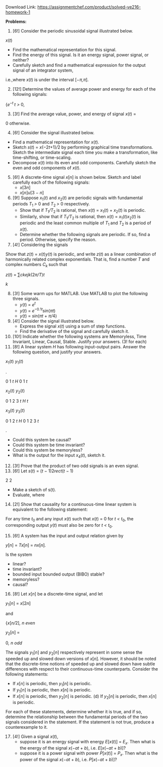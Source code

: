 Download Link: https://assignmentchef.com/product/solved-ve216-homework-1
<br>



<strong>Problems:</strong>

<ol>

 <li>[6!] Consider the periodic sinusoidal signal illustrated below.</li>

</ol>

<em>x</em>(<em>t</em>)

<ul>

 <li>Find the mathematical representation for this signal.</li>

 <li>Find the energy of this signal. Is it an energy signal, power signal, or neither?</li>

 <li>Carefully sketch and find a mathematical expression for the output signal of an integrator system,</li>

</ul>

i.e.,where <em>x</em>(<em>t</em>) is under the interval [−<em>π,π</em>].

<ol start="2">

 <li>[12!] Determine the values of average power and energy for each of the following signals:</li>

</ol>

{<em>e</em><sup>−<em>t           </em></sup><em>t &gt; </em>0<em>,</em>

<ol start="3">

 <li>[3!] Find the average value, power, and energy of signal <em>x</em>(<em>t</em>) =</li>

</ol>

0         otherwise.

<ol start="4">

 <li>[6!] Consider the signal illustrated below.</li>

</ol>

<ul>

 <li>Find a mathematical representation for <em>x</em>(<em>t</em>).</li>

 <li>Sketch <em>s</em>(<em>t</em>) = <em>x</em>(−2<em>t</em>+1)<em>/</em>2 by performing graphical time transformations. Sketch the intermediate signal each time you make a transformation, like time-shifting, or time-scaling.</li>

 <li>Decompose <em>x</em>(<em>t</em>) into its even and odd components. Carefully sketch the even and odd components of <em>x</em>(<em>t</em>).</li>

</ul>

<ol start="5">

 <li>[6!] A discrete-time signal <em>x</em>[<em>n</em>] is shown below. Sketch and label carefully each of the following signals:

  <ul>

   <li><em>x</em>[3<em>n</em>]</li>

   <li><em>x</em>[<em>n</em>]<em>u</em>[3 − <em>n</em>]</li>

  </ul></li>

 <li>[9!] Suppose <em>x</em><sub>1</sub>(<em>t</em>) and <em>x</em><sub>2</sub>(<em>t</em>) are periodic signals with fundamental periods <em>T</em><sub>1 </sub><em>&gt; </em>0 and <em>T</em><sub>2 </sub><em>&gt; </em>0 respectively.

  <ul>

   <li>Show that if <em>T</em><sub>1</sub><em>/T</em><sub>2 </sub>is rational, then <em>x</em>(<em>t</em>) = <em>x</em><sub>1</sub>(<em>t</em>) + <em>x</em><sub>2</sub>(<em>t</em>) is periodic.</li>

   <li>Similarly, show that if <em>T</em><sub>1</sub><em>/T</em><sub>2 </sub>is rational, then <em>x</em>(<em>t</em>) = <em>x</em><sub>1</sub>(<em>t</em>)<em>x</em><sub>2</sub>(<em>t</em>) is periodic and the least common multiple of <em>T</em><sub>1 </sub>and <em>T</em><sub>2 </sub>is a period of <em>x</em>(<em>t</em>).</li>

   <li>Determine whether the following signals are periodic. If so, find a period. Otherwise, specify the reason.</li>

  </ul></li>

 <li>[4!] Considering the signals</li>

</ol>

Show that <em>z</em>(<em>t</em>) = <em>x</em>(<em>t</em>)<em>y</em>(<em>t</em>) is periodic, and write <em>z</em>(<em>t</em>) as a linear combination of harmonically related complex exponentials. That is, find a number <em>T </em>and complex numbers <em>C<sub>k </sub></em>such that

<em>z</em>(<em>t</em>) = ∑<em>c</em><em>ke</em><em>jk</em>(2<em>π/T</em>)<em>t</em>

<em>k</em>

<ol start="8">

 <li>[3!] Some warm ups for MATLAB. Use MATLAB to plot the following three signals.

  <ul>

   <li><em>y</em>(<em>t</em>) = <em>e<sup>t</sup></em></li>

   <li><em>y</em>(<em>t</em>) = <em>e</em><sup>−0<em>.</em>1<em>t</em></sup><em>sin</em>(<em>πt</em>)</li>

   <li><em>y</em>(<em>t</em>) = <em>sin</em>(<em>πt </em>+ <em>π/</em>4)</li>

  </ul></li>

 <li>[4!] Consider the signal illustrated below.

  <ul>

   <li>Express the signal <em>x</em>(<em>t</em>) using a sum of step functions.</li>

   <li>Find the derivative of the signal and carefully sketch it.</li>

  </ul></li>

 <li>[10!] Indicate whether the following systems are Memoryless, Time Invariant, Linear, Causal, Stable. Justify your answers. (3! for each)</li>

 <li>[8!] A linear system <em>H </em>has following input-output pairs. Answer the following question, and justify your answers.</li>

</ol>

<em>x</em><sub>1</sub>(<em>t</em>)                                                                                                                                  <em>y</em><sub>1</sub>(<em>t</em>)

.

0          1                       <em>t                                   </em><em>H                                                             </em>0          1                                    <em>t</em>

<em>x</em><sub>2</sub>(<em>t</em>)                                                                                                                                  <em>y</em><sub>2</sub>(<em>t</em>)

0          1          2          3           <em>t                       </em><em>H                                               </em><em>t</em>

<em>x</em><sub>3</sub>(<em>t</em>)                                                                                                                                  <em>y</em><sub>3</sub>(<em>t</em>)

0          1          2           <em>t                                   </em><em>H                                                             </em>0          1          2          3          <em>t</em>

.

<ul>

 <li>Could this system be causal?</li>

 <li>Could this system be time invariant?</li>

 <li>Could this system be memoryless?</li>

 <li>What is the output for the input <em>x</em><sub>4</sub>(<em>t</em>), sketch it.</li>

</ul>

<ol start="12">

 <li>[3!] Prove that the product of two odd signals is an even signal.</li>

 <li>[6!] Let <em>s</em>(<em>t</em>) = (<em>t </em>− 1)2<em>rect</em>(<em>t </em>− 1)</li>

</ol>

2                     2

<ul>

 <li>Make a sketch of s(t).</li>

 <li>Evaluate, where</li>

</ul>

<ol start="14">

 <li>[2!] Show that causality for a continuous-time linear system is equivalent to the following statement:</li>

</ol>

For any time <em>t</em><sub>0 </sub>and any input <em>x</em>(<em>t</em>) such that <em>x</em>(<em>t</em>) = 0 for <em>t &lt; t</em><sub>0</sub>, the corresponding output <em>y</em>(<em>t</em>) must also be zero for <em>t &lt; t</em><sub>0</sub>.

<ol start="15">

 <li>[6!] A system has the input and output relation given by</li>

</ol>

<em>y</em>[<em>n</em>] = <em>Tx</em>[<em>n</em>] = <em>nx</em>[<em>n</em>]<em>.</em>

Is the system

<ul>

 <li>linear?</li>

 <li>time invariant?</li>

 <li>bounded input bounded output (BIBO) stable?</li>

 <li>memoryless?</li>

 <li>causal?</li>

</ul>

<ol start="16">

 <li>[8!] Let <em>x</em>[<em>n</em>] be a discrete-time signal, and let</li>

</ol>

<em>y</em><sub>1</sub>[<em>n</em>] = <em>x</em>[2<em>n</em>]

and

{<em>x</em>[<em>n/</em>2]<em>,       n even</em>

<em>y</em><sub>2</sub>[<em>n</em>] =

0<em>,                 n odd</em>

The signals <em>y</em><sub>1</sub>[<em>n</em>] and <em>y</em><sub>2</sub>[<em>n</em>] respectively represent in some sense the speeded up and slowed down versions of <em>x</em>[<em>n</em>]. However, it should be noted that the discrete-time notions of speeded up and slowed down have subtle differences with respect to their continuous-time counterparts. Consider the following statements:

<ul>

 <li>If <em>x</em>[<em>n</em>] is periodic, then <em>y</em><sub>1</sub>[<em>n</em>] is periodic.</li>

 <li>If <em>y</em><sub>1</sub>[<em>n</em>] is periodic, then <em>x</em>[<em>n</em>] is periodic.</li>

 <li>If <em>x</em>[<em>n</em>] is periodic, then <em>y</em><sub>2</sub>[<em>n</em>] is periodic. (d) If <em>y</em><sub>2</sub>[<em>n</em>] is periodic, then <em>x</em>[<em>n</em>] is periodic.</li>

</ul>

For each of these statements, determine whether it is true, and if so, determine the relationship between the fundamental periods of the two signals considered in the statement. If the statement is not true, produce a counterexample to it.

<ol start="17">

 <li>[4!] Given a signal <em>x</em>(<em>t</em>),

  <ul>

   <li>suppose it is an energy signal with energy <em>E</em>[<em>x</em>(<em>t</em>)] = <em>E<sub>x</sub></em>. Then what is the energy of the signal <em>x</em>(−<em>at </em>+ <em>b</em>), i.e. <em>E</em>[<em>x</em>(−<em>at </em>+ <em>b</em>)]?</li>

   <li>suppose it is a power signal with power <em>P</em>[<em>x</em>(<em>t</em>)] = <em>P<sub>x</sub></em>. Then what is the power of the signal <em>x</em>(−<em>at </em>+ <em>b</em>), i.e. <em>P</em>[<em>x</em>(−<em>at </em>+ <em>b</em>)]?</li>

  </ul></li>

</ol>